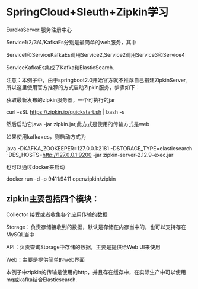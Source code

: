 # SpringCloud+Sleuth+Zipkin学习
EurekaServer:服务注册中心

Service1/2/3/4/KafkaEs分别是最简单的web服务，其中

Service1和ServiceKafkaEs调用Service2,Service2调用Service3和Service4

ServiceKafkaEs集成了Kafka和ElasticSearch.

注意：本例子中，由于springboot2.0开始官方就不推荐自己搭建ZipkinServer,
所以这里使用官方推荐的方式启动Zipkin服务，步骤如下：

获取最新发布的zipkin服务器，一个可执行的jar

curl -sSL https://zipkin.io/quickstart.sh | bash -s

然后启动它java -jar zipkin.jar,此方式是使用的传输方式是web

如果使用kafka+es，则启动方式为

java -DKAFKA_ZOOKEEPER=127.0.0.1:2181 -DSTORAGE_TYPE=elasticsearch -DES_HOSTS=http://127.0.0.1:9200 -jar zipkin-server-2.12.9-exec.jar


也可以通过docker来启动

docker run -d -p 9411:9411 openzipkin/zipkin

## zipkin主要包括四个模块：

Collector 接受或者收集各个应用传输的数据

Storage：负责存储接收到的数据，默认是存储在内存当中的，也可以支持存在MySQL当中

API：负责查询Storage中存储的数据，主要是提供给Web UI来使用

Web：主要是提供简单的web界面

本例子中zipkin的传输是使用的http，并且存在缓存中，在实际生产中可以使用mq或kafka结合Elasticsearch.


